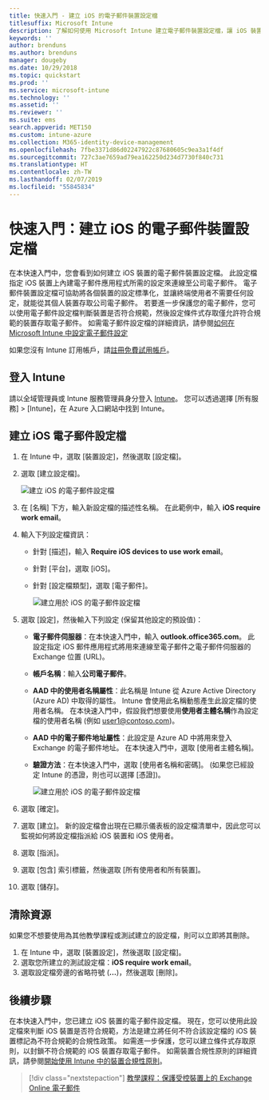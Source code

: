```yaml
---
title: 快速入門 - 建立 iOS 的電子郵件裝置設定檔
titlesuffix: Microsoft Intune
description: 了解如何使用 Microsoft Intune 建立電子郵件裝置設定檔，讓 iOS 裝置可以安全地連線至公司電子郵件。
keywords: ''
author: brenduns
ms.author: brenduns
manager: dougeby
ms.date: 10/29/2018
ms.topic: quickstart
ms.prod: ''
ms.service: microsoft-intune
ms.technology: ''
ms.assetid: ''
ms.reviewer: ''
ms.suite: ems
search.appverid: MET150
ms.custom: intune-azure
ms.collection: M365-identity-device-management
ms.openlocfilehash: 7fbe3371d86d02247922c87680605c9ea3a1f4df
ms.sourcegitcommit: 727c3ae7659ad79ea162250d234d7730f840c731
ms.translationtype: HT
ms.contentlocale: zh-TW
ms.lasthandoff: 02/07/2019
ms.locfileid: "55845834"
---
```

# <a name="quickstart-create-an-email-device-profile-for-ios"></a>快速入門：建立 iOS 的電子郵件裝置設定檔

在本快速入門中，您會看到如何建立 iOS 裝置的電子郵件裝置設定檔。 此設定檔指定 iOS 裝置上內建電子郵件應用程式所需的設定來連線至公司電子郵件。 電子郵件裝置設定檔可協助將各個裝置的設定標準化，並讓終端使用者不需要任何設定，就能從其個人裝置存取公司電子郵件。 若要進一步保護您的電子郵件，您可以使用電子郵件設定檔判斷裝置是否符合規範，然後設定條件式存取僅允許符合規範的裝置存取電子郵件。 如需電子郵件設定檔的詳細資訊，請參閱[如何在 Microsoft Intune 中設定電子郵件設定](email-settings-configure.md)

如果您沒有 Intune 訂用帳戶，請[註冊免費試用帳戶](free-trial-sign-up.md)。

## <a name="sign-in-to-intune"></a>登入 Intune

請以全域管理員或 Intune 服務管理員身分登入 [Intune](https://aka.ms/intuneportal)。 您可以透過選擇 [所有服務] > [Intune]，在 Azure 入口網站中找到 Intune。

## <a name="create-an-ios-email-profile"></a>建立 iOS 電子郵件設定檔
1. 在 Intune 中，選取 [裝置設定]，然後選取 [設定檔]。
2. 選取 [建立設定檔]。
   
   ![建立 iOS 的電子郵件設定檔](media/quickstart-email-profile/ios-create-profile.png)

3. 在 [名稱] 下方，輸入新設定檔的描述性名稱。 在此範例中，輸入 **iOS require work email**。
4. 輸入下列設定檔資訊：
   - 針對 [描述]，輸入 **Require iOS devices to use work email**。
   - 針對 [平台]，選取 [iOS]。
   - 針對 [設定檔類型]，選取 [電子郵件]。
    
     ![建立用於 iOS 的電子郵件設定檔](media/quickstart-email-profile/ios-email-profile-name.png)

5. 選取 [設定]，然後輸入下列設定 (保留其他設定的預設值)：
   - **電子郵件伺服器**：在本快速入門中，輸入 **outlook.office365.com**。 此設定指定 iOS 郵件應用程式將用來連線至電子郵件之電子郵件伺服器的 Exchange 位置 (URL)。
   - **帳戶名稱**：輸入**公司電子郵件**。
   - **AAD 中的使用者名稱屬性**：此名稱是 Intune 從 Azure Active Directory (Azure AD) 中取得的屬性。 Intune 會使用此名稱動態產生此設定檔的使用者名稱。 在本快速入門中，假設我們想要使用**使用者主體名稱**作為設定檔的使用者名稱 (例如 user1@contoso.com)。
   - **AAD 中的電子郵件地址屬性**：此設定是 Azure AD 中將用來登入 Exchange 的電子郵件地址。 在本快速入門中，選取 [使用者主體名稱]。
   - **驗證方法**：在本快速入門中，選取 [使用者名稱和密碼]。 (如果您已經設定 Intune 的憑證，則也可以選擇 [憑證])。
    
     ![建立用於 iOS 的電子郵件設定檔](media/quickstart-email-profile/ios-email-profile.png)

6. 選取 [確定]。
7. 選取 [建立]。 新的設定檔會出現在已顯示儀表板的設定檔清單中，因此您可以監視如何將設定檔指派給 iOS 裝置和 iOS 使用者。
8. 選取 [指派]。
9. 選取 [包含] 索引標籤，然後選取 [所有使用者和所有裝置]。 
10. 選取 [儲存]。

## <a name="clean-up-resources"></a>清除資源
如果您不想要使用為其他教學課程或測試建立的設定檔，則可以立即將其刪除。
1. 在 Intune 中，選取 [裝置設定]，然後選取 [設定檔]。
2. 選取您所建立的測試設定檔：**iOS require work email**。
3. 選取設定檔旁邊的省略符號 (**...**)，然後選取 [刪除]。

## <a name="next-steps"></a>後續步驟

在本快速入門中，您已建立 iOS 裝置的電子郵件設定檔。 現在，您可以使用此設定檔來判斷 iOS 裝置是否符合規範，方法是建立將任何不符合該設定檔的 iOS 裝置標記為不符合規範的合規性政策。 如需進一步保護，您可以建立條件式存取原則，以封鎖不符合規範的 iOS 裝置存取電子郵件。 如需裝置合規性原則的詳細資訊，請參閱[開始使用 Intune 中的裝置合規性原則](device-compliance-get-started.md)。

> [!div class="nextstepaction"]
> [教學課程：保護受控裝置上的 Exchange Online 電子郵件](tutorial-protect-email-on-enrolled-devices.md)
